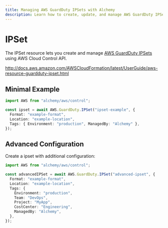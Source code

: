 ```yaml
---
title: Managing AWS GuardDuty IPSets with Alchemy
description: Learn how to create, update, and manage AWS GuardDuty IPSets using Alchemy Cloud Control.
---
```


# IPSet

The IPSet resource lets you create and manage [AWS GuardDuty IPSets](https://docs.aws.amazon.com/guardduty/latest/userguide/) using AWS Cloud Control API.

http://docs.aws.amazon.com/AWSCloudFormation/latest/UserGuide/aws-resource-guardduty-ipset.html

## Minimal Example

```ts
import AWS from "alchemy/aws/control";

const ipset = await AWS.GuardDuty.IPSet("ipset-example", {
  Format: "example-format",
  Location: "example-location",
  Tags: { Environment: "production", ManagedBy: "Alchemy" },
});
```

## Advanced Configuration

Create a ipset with additional configuration:

```ts
import AWS from "alchemy/aws/control";

const advancedIPSet = await AWS.GuardDuty.IPSet("advanced-ipset", {
  Format: "example-format",
  Location: "example-location",
  Tags: {
    Environment: "production",
    Team: "DevOps",
    Project: "MyApp",
    CostCenter: "Engineering",
    ManagedBy: "Alchemy",
  },
});
```

